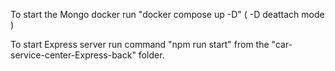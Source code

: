 To start the Mongo docker 
run "docker compose up -D" ( -D deattach mode ) 


To start Express server
run command "npm run start" from the "car-service-center-Express-back" folder.